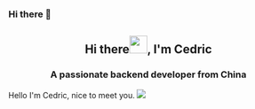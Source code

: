 ### Hi there 👋

<!--
**Cedric0927/Cedric0927** is a ✨ _special_ ✨ repository because its `README.md` (this file) appears on your GitHub profile.

Here are some ideas to get you started:

- 🔭 I’m currently working on ...
- 🌱 I’m currently learning ...
- 👯 I’m looking to collaborate on ...
- 🤔 I’m looking for help with ...
- 💬 Ask me about ...
- 📫 How to reach me: ...
- 😄 Pronouns: ...
- ⚡ Fun fact: ...
-->
<h2 align="center">Hi there<img src="https://cdn.jsdelivr.net/gh/dmego/images/img/Hi.gif" height="32" />, I'm Cedric </h2>
<h3 align="center">A passionate backend developer from China</h3>

Hello I'm Cedric, nice to meet you.
![](https://github-readme-stats.vercel.app/api?username=Cedric0927)
